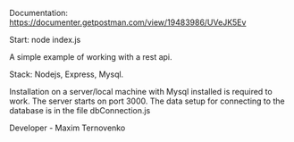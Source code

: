 Documentation:
https://documenter.getpostman.com/view/19483986/UVeJK5Ev

Start: node index.js

A simple example of working with a rest api.

Stack: Nodejs, Express, Mysql.

Installation on a server/local machine with Mysql installed is required to work.
The server starts on port 3000.
The data setup for connecting to the database is in the file dbConnection.js

Developer - Maxim Ternovenko
